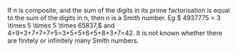 If n is composite, and the sum of the digits in its prime factorisation
is equal to the sum of the digits in n, then n is a Smith number. Eg
$ 4937775 = 3 \times 5 \times 5 \times 65837,$ and
4+9+3+7+7+7+5=3+5+5+6+5+8+3+7=42. It is not known whether there are
finitely or infinitely many Smith numbers.
